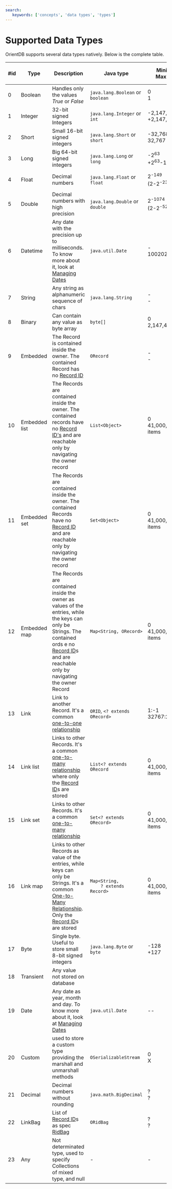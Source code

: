 ```yaml
---
search:
   keywords: ['concepts', 'data types', 'types']
---
```



<!-- proofread 2015-11-26 SAM -->
# Supported Data Types

OrientDB supports several data types natively. Below is the complete table.

|#id|Type|Description|Java type|Minimum<br>Maximum|Auto-conversion from/to|
|---|----|-----------|------|------------------|-----------------------|
|0|Boolean|Handles only the values *True* or *False*|<code>java.lang.Boolean</code> or <code>boolean</code>|0<br>1|String|
|1|Integer|32-bit signed Integers|<code>java.lang.Integer</code> or <code>int</code>|-2,147,483,648<br>+2,147,483,647|Any Number, String|
|2|Short|Small 16-bit signed integers|<code>java.lang.Short</code> or <code>short</code>|-32,768<br>32,767|Any Number, String|
|3|Long|Big 64-bit signed integers|<code>java.lang.Long</code> or <code>long</code>|-2<sup>63</sup><br>+2<sup>63</sup>-1|Any Number, String|
|4|Float|Decimal numbers|<code>java.lang.Float</code> or <code>float</code>|2<sup>-149</sup><br>(2-2<sup>-23</sup>)*2<sup>127</sup>|Any Number, String|
|5|Double|Decimal numbers with high precision|<code>java.lang.Double</code> or <code>double</code>|2<sup>-1074</sup><br>(2-2<sup>-52</sup>)*2<sup>1023</sup>|Any Number, String|
|6|Datetime|Any date with the precision up to milliseconds. To know more about it, look at [Managing Dates](Managing-Dates.md)|<code>java.util.Date</code>|-<br>1002020303|Date, Long, String|
|7|String|Any string as alphanumeric sequence of chars|<code>java.lang.String</code>|-<br>-|-|
|8|Binary|Can contain any value as byte array|<code>byte[]</code>|0<br>2,147,483,647|String|
|9|Embedded|The Record is contained inside the owner. The contained Record has no [Record ID](../datamodeling/Concepts.md#record-id)|<code>ORecord</code>|-<br>-|ORecord|
|10|Embedded list|The Records are contained inside the owner. The contained records have no [Record ID's](../datamodeling/Concepts.md#record-id) and are reachable only by navigating the owner record|<code>List&lt;Object&gt;</code>|0<br>41,000,000 items|String|
|11|Embedded set|The Records are contained inside the owner. The contained Records have no [Record ID](../datamodeling/Concepts.md#record-id) and are reachable only by navigating the owner record|<code>Set&lt;Object&gt;</code>|0<br>41,000,000 items|String|
|12|Embedded map|The Records are contained inside the owner as values of the entries, while the keys can only be Strings. The contained ords e no [Record ID](../datamodeling/Concepts.md#record-id)s and are reachable only by navigating the owner Record|<code>Map&lt;String, ORecord&gt;</code>|0<br>41,000,000 items|<code>Collection&lt;? extends ORecord&lt;?&gt;&gt;</code>, <code>String</code>|
|13|Link|Link to another Record. It's a common [one-to-one relationship](../datamodeling/Concepts.md#1-1-and-n-1-referenced-relationships)|<code>ORID</code>, <code>&lt;? extends ORecord&gt;</code>|1:-1<br>32767:2^63-1|String|
|14|Link list|Links to other Records. It's a common [one-to-many relationship](../datamodeling/Concepts.md#1-n-and-n-m-embedded-relationships) where only the [Record ID](../datamodeling/Concepts.md#record-id)s are stored|<code>List&lt;? extends ORecord</code>|0<br>41,000,000 items|String|
|15|Link set|Links to other Records. It's a common [one-to-many relationship](../datamodeling/Concepts.md#1-n-and-n-m-embedded-relationships)|<code>Set&lt;? extends ORecord&gt;</code>|0<br>41,000,000 items|<code>Collection&lt;? extends ORecord&gt;</code>, <code>String</code>|
|16|Link map|Links to other Records as value of the entries, while keys can only be Strings. It's a common [One-to-Many Relationship](../datamodeling/Concepts.md#1-n-and-n-m-embedded-relationships). Only the [Record ID](../datamodeling/Concepts.md#record-id)s are stored|<code>Map&lt;String,<br>&nbsp;&nbsp;&nbsp;&nbsp;? extends Record&gt;</code>|0<br>41,000,000 items|String|
|17|Byte|Single byte. Useful to store small 8-bit signed integers|<code>java.lang.Byte</code> or <code>byte</code>|-128<br>+127|Any Number, String|
|18|Transient|Any value not stored on database||||
|19|Date|Any date as year, month and day. To know more about it, look at [Managing Dates](Managing-Dates.md)|<code>java.util.Date</code>|-<bonetomanyr>-|Date, Long, String|
|20|Custom|used to store a custom type providing the marshall and unmarshall methods|<code>OSerializableStream</code>|0<br>X|-|
|21|Decimal|Decimal numbers without rounding|<code>java.math.BigDecimal</code>|?<br>?|Any Number, String|
|22|LinkBag| List of [Record ID](../datamodeling/Concepts.md#record-id)s as spec [RidBag](../internals/RidBag.md) | <code>ORidBag</code> | ?<br>? | - |
|23|Any|Not determinated type, used to specify Collections of mixed type, and null | - | - | - |
